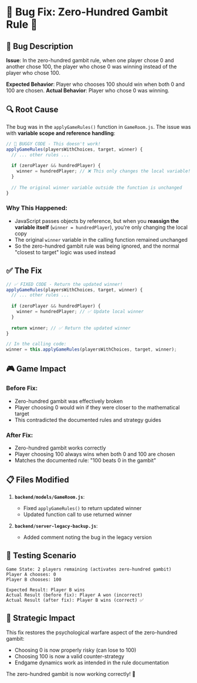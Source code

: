 # 🐛 Bug Fix: Zero-Hundred Gambit Rule 💎

## 🚨 **Bug Description**

**Issue**: In the zero-hundred gambit rule, when one player chose 0 and another chose 100, the player who chose 0 was winning instead of the player who chose 100.

**Expected Behavior**: Player who chooses 100 should win when both 0 and 100 are chosen.
**Actual Behavior**: Player who chose 0 was winning.

## 🔍 **Root Cause**

The bug was in the `applyGameRules()` function in `GameRoom.js`. The issue was with **variable scope and reference handling**:

```javascript
// 🚫 BUGGY CODE - This doesn't work!
applyGameRules(playersWithChoices, target, winner) {
  // ... other rules ...
  
  if (zeroPlayer && hundredPlayer) {
    winner = hundredPlayer; // ❌ This only changes the local variable!
  }
  
  // The original winner variable outside the function is unchanged
}
```

### **Why This Happened:**
- JavaScript passes objects by reference, but when you **reassign the variable itself** (`winner = hundredPlayer`), you're only changing the local copy
- The original `winner` variable in the calling function remained unchanged
- So the zero-hundred gambit rule was being ignored, and the normal "closest to target" logic was used instead

## ✅ **The Fix**

```javascript
// ✅ FIXED CODE - Return the updated winner!
applyGameRules(playersWithChoices, target, winner) {
  // ... other rules ...
  
  if (zeroPlayer && hundredPlayer) {
    winner = hundredPlayer; // ✅ Update local winner
  }
  
  return winner; // ✅ Return the updated winner
}

// In the calling code:
winner = this.applyGameRules(playersWithChoices, target, winner);
```

## 🎮 **Game Impact**

### **Before Fix:**
- Zero-hundred gambit was effectively broken
- Player choosing 0 would win if they were closer to the mathematical target
- This contradicted the documented rules and strategy guides

### **After Fix:**
- Zero-hundred gambit works correctly
- Player choosing 100 always wins when both 0 and 100 are chosen
- Matches the documented rule: "100 beats 0 in the gambit"

## 📋 **Files Modified**

1. **`backend/models/GameRoom.js`**:
   - Fixed `applyGameRules()` to return updated winner
   - Updated function call to use returned winner

2. **`backend/server-legacy-backup.js`**:
   - Added comment noting the bug in the legacy version

## 🧪 **Testing Scenario**

```
Game State: 2 players remaining (activates zero-hundred gambit)
Player A chooses: 0
Player B chooses: 100

Expected Result: Player B wins
Actual Result (before fix): Player A won (incorrect)
Actual Result (after fix): Player B wins (correct) ✅
```

## 🎯 **Strategic Impact**

This fix restores the psychological warfare aspect of the zero-hundred gambit:
- Choosing 0 is now properly risky (can lose to 100)
- Choosing 100 is now a valid counter-strategy
- Endgame dynamics work as intended in the rule documentation

The zero-hundred gambit is now working correctly! 🚀
